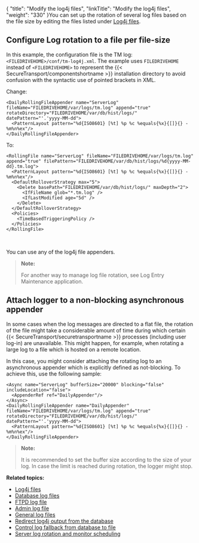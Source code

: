 {
    "title": "Modify the log4j files",
    "linkTitle": "Modify the log4j files",
    "weight": "330"
}You can set up the rotation of several log files based on the file size by editing the files listed under [Log4j files](../r_st_log4j_files#AppServerLogs_558321163_1039127).

## Configure Log rotation to a file per file-size

In this example, the configuration file is the TM log: `<FILEDRIVEHOME>/conf/tm-log4j.xml`. The example uses `FILEDRIVEHOME` instead of `<FILEDRIVEHOME>` to represent the {{< SecureTransport/componentshortname  >}} installation directory to avoid confusion with the syntactic use of pointed brackets in XML.

Change:



    <DailyRollingFileAppender name="ServerLog" fileName="FILEDRIVEHOME/var/logs/tm.log" append="true" rotateDirectory="FILEDRIVEHOME/var/db/hist/logs/" datePattern="'.'yyyy-MM-dd">
      <PatternLayout pattern="%d{ISO8601} [%t] %p %c %equals{%x}{[]}{} - %m%n%ex"/>
    </DailyRollingFileAppender>

To:



    <RollingFile name="ServerLog" fileName="FILEDRIVEHOME/var/logs/tm.log" append="true" filePattern="FILEDRIVEHOME/var/db/hist/logs/%d{yyyy-MM-dd}.tm.log">
      <PatternLayout pattern="%d{ISO8601} [%t] %p %c %equals{%x}{[]}{} - %m%n%ex"/>
      <DefaultRolloverStrategy max="5">
        <Delete basePath="FILEDRIVEHOME/var/db/hist/logs/" maxDepth="2">
          <IfFileName glob="*.tm.log" />
          <IfLastModified age="5d" />
        </Delete>
      </DefaultRolloverStrategy>
      <Policies>
        <TimeBasedTriggeringPolicy />
      </Policies>
    </RollingFile>

 

You can use any of the log4j file appenders.

> **Note:**
>
> For another way to manage log file rotation, see Log Entry Maintenance application.

## Attach logger to a non-blocking asynchronous appender

In some cases when the log messages are directed to a flat file, the rotation of the file might take a considerable amount of time during which certain {{< SecureTransport/securetransportname  >}} processes (including user log-in) are unavailable. This might happen, for example, when rotating a large log to a file which is hosted on a remote location.

In this case, you might consider attaching the rotating log to an asynchronous appender which is explicitly defined as not-blocking. To achieve this, use the following sample:



    <Async name="ServerLog" bufferSize="20000" blocking="false" includeLocation="false">
      <AppenderRef ref="DailyAppender"/>
    </Async>
    <DailyRollingFileAppender name="DailyAppender" fileName="FILEDRIVEHOME/var/logs/tm.log" append="true" rotateDirectory="FILEDRIVEHOME/var/db/hist/logs/" datePattern="'.'yyyy-MM-dd">
      <PatternLayout pattern="%d{ISO8601} [%t] %p %c %equals{%x}{[]}{} - %m%n%ex"/>
    </DailyRollingFileAppender>

> **Note:**
>
> It is recommended to set the buffer size according to the size of your log. In case the limit is reached during rotation, the logger might stop.

**Related topics:**

-   [Log4j files](../r_st_log4j_files)
-   [Database log files](../c_st_database_log_files)
-   [FTPD log file](../c_st_ftpd_log_file)
-   [Admin log file](../c_st_admin_log_file)
-   [General log files](../c_st_general_log_files)
-   [Redirect log4j output from the database](../t_st_redirect_log4j_output_from_database)
-   [Control log fallback from database to file](../t_st_control_log_fallback_from_database_to_file)
-   [Server log rotation and monitor scheduling](../t_st_server_log_rotation_scheduling)
